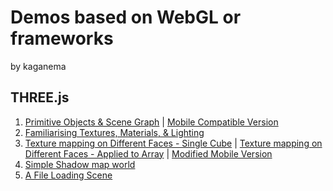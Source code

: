 # Demos based on WebGL or frameworks
by kaganema

## THREE.js
1. [Primitive Objects & Scene Graph](three/1-shapes-scenegraph/page.html) | [Mobile Compatible Version](three/1-shapes-scenegraph-responsive/page.html)
2. [Familiarising Textures, Materials, & Lighting](three/2-materials-texture-lighting/index.html)
3. [Texture mapping on Different Faces - Single Cube](three/3-texture-mapping-and-arrays/view.html) | 
[Texture mapping on Different Faces - Applied to Array](three/3-texture-mapping-and-arrays/index.html) | 
[Modified Mobile Version](three/3a-responsive-basic/view.html)
4. [Simple Shadow map world](three/4-shadow-map-directional/scene.html)
5. [A File Loading Scene](three/5-file-loader-scene-(obj)/world.html)
<br>
<br>